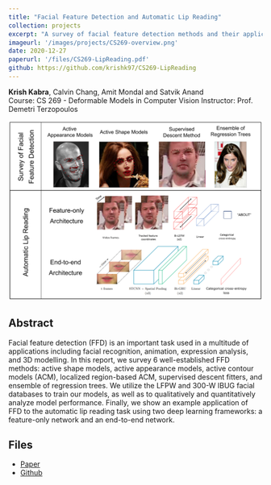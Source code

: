 ```yaml
---
title: "Facial Feature Detection and Automatic Lip Reading"
collection: projects
excerpt: "A survey of facial feature detection methods and their application for automatic lip reading"
imageurl: '/images/projects/CS269-overview.png'
date: 2020-12-27
paperurl: '/files/CS269-LipReading.pdf'
github: https://github.com/krishk97/CS269-LipReading
---
```


<strong>Krish Kabra</strong>, Calvin Chang, Amit Mondal and Satvik Anand <br>
Course: CS 269 - Deformable Models in Computer Vision 
Instructor: Prof. Demetri Terzopoulos

<center><img src="/images/projects/CS269-overview.png"></center>

## Abstract 
Facial feature detection (FFD) is an important task used
in a multitude of applications including facial recognition,
animation, expression analysis, and 3D modelling. In this
report, we survey 6 well-established FFD methods: active
shape models, active appearance models, active contour
models (ACM), localized region-based ACM, supervised descent
fitters, and ensemble of regression trees. We utilize the
LFPW and 300-W IBUG facial databases to train our models,
as well as to qualitatively and quantitatively analyze
model performance. Finally, we show an example application
of FFD to the automatic lip reading task using two
deep learning frameworks: a feature-only network and an
end-to-end network.

## Files
- [Paper](/files/CS269-LipReading.pdf)
- [Github](https://github.com/krishk97/CS269-LipReading)